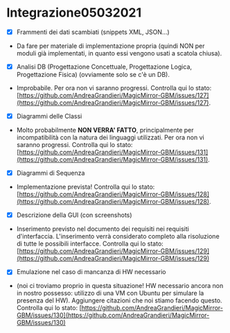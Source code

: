 # Integrazione05032021

- [x] Frammenti dei dati scambiati (snippets XML, JSON...)

- Da fare per materiale di implementazione propria (quindi NON per moduli già implementati, in quanto essi vengono usati a scatola chiusa).

- [x] Analisi DB (Progettazione Concettuale, Progettazione Logica, Progettazione Fisica) (ovviamente solo se c'è un DB).

- Improbabile. Per ora non vi saranno progressi. Controlla qui lo stato: [https://github.com/AndreaGrandieri/MagicMirror-GBM/issues/127](https://github.com/AndreaGrandieri/MagicMirror-GBM/issues/127).

- [x] Diagrammi delle Classi
  
- Molto probabilmente __NON VERRA' FATTO__, principalmente per incompatibilità con la natura dei linguaggi utilizzati. Per ora non vi saranno progressi. Controlla qui lo stato: [https://github.com/AndreaGrandieri/MagicMirror-GBM/issues/131](https://github.com/AndreaGrandieri/MagicMirror-GBM/issues/131).

- [x] Diagrammi di Sequenza

- Implementazione prevista! Controlla qui lo stato: [https://github.com/AndreaGrandieri/MagicMirror-GBM/issues/128](https://github.com/AndreaGrandieri/MagicMirror-GBM/issues/128).

- [x] Descrizione della GUI (con screenshots)

- Inserimento previsto nel documento dei requisiti nei requisiti d'interfaccia. L'inserimento verrà considerato completo alla risoluzione
  di tutte le possibili interfacce. Controlla qui lo stato: [https://github.com/AndreaGrandieri/MagicMirror-GBM/issues/129](https://github.com/AndreaGrandieri/MagicMirror-GBM/issues/129)

- [x] Emulazione nel caso di mancanza di HW necessario

- (noi ci troviamo proprio in questa situazione! HW necessario ancora non in nostro possesso: utilizzo di una VM con Ubuntu per simulare la presenza del HW). Aggiungere citazioni che noi stiamo facendo questo. Controlla qui lo stato: [https://github.com/AndreaGrandieri/MagicMirror-GBM/issues/130](https://github.com/AndreaGrandieri/MagicMirror-GBM/issues/130)
